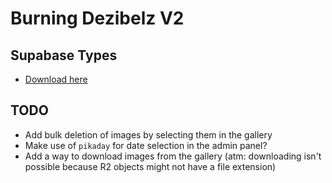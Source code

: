# Burning Dezibelz V2

## Supabase Types

- [Download here](https://supabase.com/dashboard/project/oboimzyiexjbewvrnxvx/api?page=tables-intro)

## TODO

- Add bulk deletion of images by selecting them in the gallery
- Make use of `pikaday` for date selection in the admin panel?
- Add a way to download images from the gallery (atm: downloading isn't possible because R2 objects might not have a file extension)
